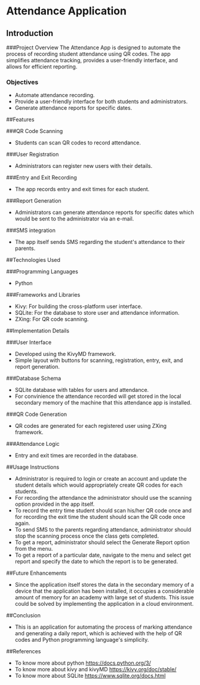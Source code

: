 # Attendance Application

## Introduction

###Project Overview
The Attendance App is designed to automate the process of recording student attendance using QR codes. The app simplifies attendance tracking, provides a user-friendly interface, and allows for efficient reporting.

### Objectives
- Automate attendance recording.
- Provide a user-friendly interface for both students and administrators.
- Generate attendance reports for specific dates.

##Features

###QR Code Scanning
- Students can scan QR codes to record attendance.

###User Registration
- Administrators can register new users with their details.

###Entry and Exit Recording
- The app records entry and exit times for each student.

###Report Generation
- Administrators can generate attendance reports for specific dates which would be sent to the administrator via an e-mail. 

###SMS integration
- The app itself sends SMS regarding the student's attendance to their parents. 

##Technologies Used

###Programming Languages
- Python

###Frameworks and Libraries
- Kivy: For building the cross-platform user interface.
- SQLite: For the database to store user and attendance information.
- ZXing: For QR code scanning.

##Implementation Details

###User Interface
- Developed using the KivyMD framework.
- Simple layout with buttons for scanning, registration, entry, exit, and report generation.

###Database Schema
- SQLite database with tables for users and attendance.
- For convinience the attendance recorded will get stored in the local secondary memory of the machine that this attendance app is installed. 

###QR Code Generation
- QR codes are generated for each registered user using ZXing framework. 

###Attendance Logic
- Entry and exit times are recorded in the database.

##Usage Instructions
- Administrator is required to login or create an account and update the student details which would appropriately create QR codes for each students. 
- For recording the attendance the administrator should use the scanning option provided in the app itself. 
- To record the entry time student should scan his/her QR code once and for recording the exit time the student should scan the QR code once again. 
- To send SMS to the parents regarding attendance, administrator should stop the scanning process once the class gets completed. 
- To get a report, administrator should select the Generate Report option from the menu. 
- To get a report of a particular date, navigate to the menu and select get report and specify the date to which the report is to be generated. 

##Future Enhancements
- Since the application itself stores the data in the secondary memory of a device that the application has been installed, it occupies a considerable amount of memory for an academy with large set of students. This issue could be solved by implementing the application in a cloud environment. 

##Conclusion
- This is an application for automating the process of marking attendance and generating a daily report, which is achieved with the help of QR codes and Python programming language's simplicity. 

##References
- To know more about python https://docs.python.org/3/
- To know more about kivy and kivyMD https://kivy.org/doc/stable/
- To know more about SQLite https://www.sqlite.org/docs.html
